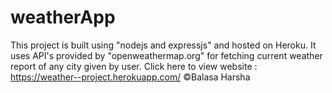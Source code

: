 # weatherApp
This project is built using "nodejs and expressjs" and hosted on Heroku.
It uses API's provided by "openweathermap.org" for fetching current weather report of any city given by user.
Click here to view website : https://weather--project.herokuapp.com/ 
©️Balasa Harsha 
